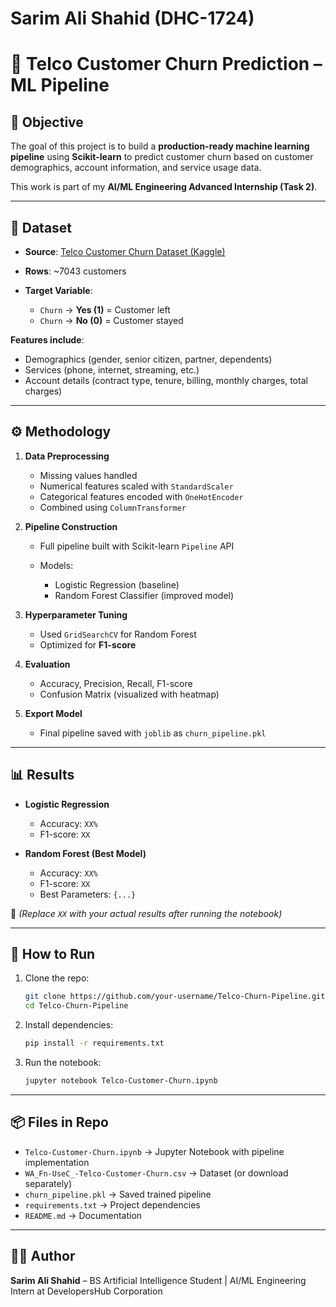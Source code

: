 # Sarim Ali Shahid (DHC-1724)

# 📌 Telco Customer Churn Prediction – ML Pipeline

## 🎯 Objective

The goal of this project is to build a **production-ready machine learning pipeline** using **Scikit-learn** to predict customer churn based on customer demographics, account information, and service usage data.

This work is part of my **AI/ML Engineering Advanced Internship (Task 2)**.

---

## 📂 Dataset

* **Source**: [Telco Customer Churn Dataset (Kaggle)](https://www.kaggle.com/blastchar/telco-customer-churn)
* **Rows**: \~7043 customers
* **Target Variable**:

  * `Churn` → **Yes (1)** = Customer left
  * `Churn` → **No (0)** = Customer stayed

**Features include**:

* Demographics (gender, senior citizen, partner, dependents)
* Services (phone, internet, streaming, etc.)
* Account details (contract type, tenure, billing, monthly charges, total charges)

---

## ⚙️ Methodology

1. **Data Preprocessing**

   * Missing values handled
   * Numerical features scaled with `StandardScaler`
   * Categorical features encoded with `OneHotEncoder`
   * Combined using `ColumnTransformer`

2. **Pipeline Construction**

   * Full pipeline built with Scikit-learn `Pipeline` API
   * Models:

     * Logistic Regression (baseline)
     * Random Forest Classifier (improved model)

3. **Hyperparameter Tuning**

   * Used `GridSearchCV` for Random Forest
   * Optimized for **F1-score**

4. **Evaluation**

   * Accuracy, Precision, Recall, F1-score
   * Confusion Matrix (visualized with heatmap)

5. **Export Model**

   * Final pipeline saved with `joblib` as `churn_pipeline.pkl`

---

## 📊 Results

* **Logistic Regression**

  * Accuracy: `XX%`
  * F1-score: `XX`

* **Random Forest (Best Model)**

  * Accuracy: `XX%`
  * F1-score: `XX`
  * Best Parameters: `{...}`

📌 *(Replace `XX` with your actual results after running the notebook)*

---

## 🚀 How to Run

1. Clone the repo:

   ```bash
   git clone https://github.com/your-username/Telco-Churn-Pipeline.git
   cd Telco-Churn-Pipeline
   ```

2. Install dependencies:

   ```bash
   pip install -r requirements.txt
   ```

3. Run the notebook:

   ```bash
   jupyter notebook Telco-Customer-Churn.ipynb
   ```

---

## 📦 Files in Repo

* `Telco-Customer-Churn.ipynb` → Jupyter Notebook with pipeline implementation
* `WA_Fn-UseC_-Telco-Customer-Churn.csv` → Dataset (or download separately)
* `churn_pipeline.pkl` → Saved trained pipeline
* `requirements.txt` → Project dependencies
* `README.md` → Documentation

---

## 🧑‍💻 Author

**Sarim Ali Shahid** – BS Artificial Intelligence Student | AI/ML Engineering Intern at DevelopersHub Corporation

